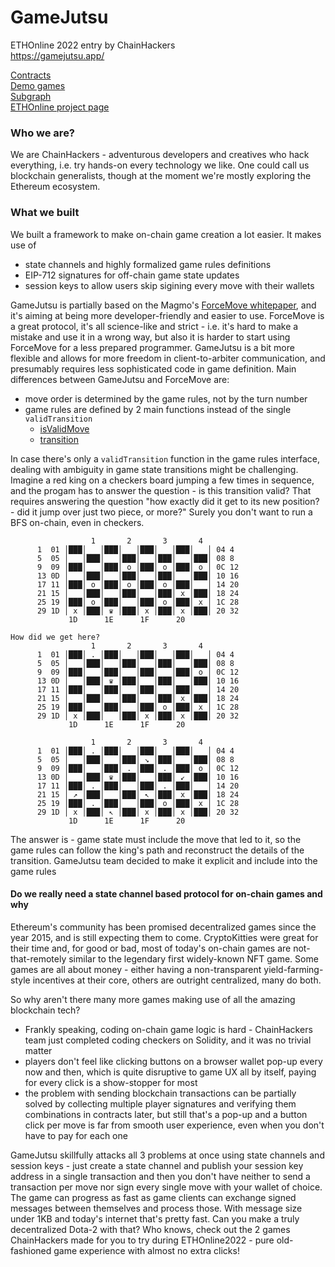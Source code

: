 # GameJutsu

ETHOnline 2022 entry by ChainHackers  
https://gamejutsu.app/

[Contracts](https://github.com/ChainHackers/gamejutsu-contracts)  
[Demo games](https://github.com/ChainHackers/gamejutsu-demos)  
[Subgraph](https://github.com/ChainHackers/gamejutsu-subgraph)  
[ETHOnline project page](https://ethglobal.com/showcase/gamejutsu-0u4en)  

### Who we are?

We are ChainHackers - adventurous developers and creatives who hack everything, i.e. try hands-on every technology
we like. One could call us blockchain generalists, though at the moment we're mostly exploring the Ethereum ecosystem.

### What we built

We built a framework to make on-chain game creation a lot easier. It makes use of

* state channels and highly formalized game rules definitions
* EIP-712 signatures for off-chain game state updates
* session keys to allow users skip sigining every move with their wallets

GameJutsu is partially based on the Magmo's [ForceMove whitepaper](https://magmo.com/force-move-games.pdf),
and it's aiming at being more developer-friendly and easier to use. ForceMove is a great protocol,
it's all science-like and strict - i.e. it's hard to make a mistake and use it in a wrong way, but also it is harder
to start using ForceMove for a less prepared programmer. GameJutsu is a bit more flexible and allows for more freedom in
client-to-arbiter communication, and presumably requires less sophisticated code in game definition.
Main differences between GameJutsu and ForceMove are:

* move order is determined by the game rules, not by the turn number
* game rules are defined by 2 main functions instead of the single `validTransition`
    * [isValidMove](https://github.com/ChainHackers/gamejutsu-contracts/blob/main/interfaces/IGameJutsuRules.sol#L26)
    * [transition](https://github.com/ChainHackers/gamejutsu-contracts/blob/main/interfaces/IGameJutsuRules.sol#L28)

In case there's only a `validTransition` function in the game rules interface,
dealing with ambiguity in game state transitions might be challenging.
Imagine a red king on a checkers board jumping a few times in sequence, and the progam
has to answer the question - is this transition valid? That requires answering the question
"how exactly did it get to its new position? - did it jump over just two piece, or more?"
Surely you don't want to run a BFS on-chain, even in checkers.

```
                  1       2       3       4
      1  01 │███│   │███│   │███│   │███│   │ 04 4
      5  05 │   │███│   │███│   │███│   │███│ 08 8
      9  09 │███│   │███│ o │███│ o │███│ o │ 0C 12
      13 0D │   │███│   │███│   │███│   │███│ 10 16
      17 11 │███│ o │███│ o │███│ o │███│   │ 14 20
      21 15 │   │███│   │███│   │███│ x │███│ 18 24
      25 19 │███│ o │███│   │███│ o │███│ x │ 1C 28
      29 1D │ x │███│ ♛ │███│ x │███│ x │███│ 20 32
             1D      1E      1F      20

How did we get here?
                  1       2       3       4
      1  01 │███│ . │███│   │███│   │███│   │ 04 4
      5  05 │   │███│   │███│   │███│   │███│ 08 8
      9  09 │███│   │███│   │███│   │███│ o │ 0C 12
      13 0D │   │███│ ♛ │███│   │███│   │███│ 10 16
      17 11 │███│   │███│   │███│   │███│   │ 14 20
      21 15 │   │███│   │███│   │███│ x │███│ 18 24
      25 19 │███│   │███│   │███│ o │███│ x │ 1C 28
      29 1D │ x │███│   │███│ x │███│ x │███│ 20 32
             1D      1E      1F      20

                  1       2       3       4
      1  01 │███│ . │███│   │███│   │███│   │ 04 4
      5  05 │   │███│   │███│ ↘ │███│   │███│ 08 8
      9  09 │███│   │███│ . │███│ . │███│ o │ 0C 12
      13 0D │   │███│ ♛ │███│   │███│ ↙ │███│ 10 16
      17 11 │███│ . │███│   │███│ . │███│   │ 14 20
      21 15 │ ↗ │███│   │███│ ↖ │███│ x │███│ 18 24
      25 19 │███│ . │███│   │███│ o │███│ x │ 1C 28
      29 1D │ x │███│ ↖ │███│ x │███│ x │███│ 20 32
             1D      1E      1F      20
```

The answer is - game state must include the move that led to it, so the game rules can follow the king's path
and reconstruct the details of the transition. GameJutsu team decided to make it explicit and include into the game
rules

#### Do we really need a state channel based protocol for on-chain games and why

Ethereum's community has been promised decentralized games since the year 2015, and is still expecting them to come.
CryptoKitties were great for their time and, for good or bad, most of today's on-chain games are not-that-remotely
similar to the legendary first widely-known NFT game. Some games are all about money -
either having a non-transparent yield-farming-style incentives at their core, others are outright centralized,
many do both.

So why aren't there many more games making use of all the amazing blockchain tech?

* Frankly speaking, coding on-chain game logic is hard - ChainHackers team just completed coding checkers on Solidity,
  and it was no trivial matter
* players don't feel like clicking buttons on a browser wallet pop-up every now and then, which is quite disruptive to
  game UX all by itself, paying for every click is a show-stopper for most
* the problem with sending blockchain transactions can be partially solved by collecting multiple player signatures and
  verifying them combinations in contracts later, but still that's a pop-up and a button click per move is far from
  smooth user experience, even when you don't have to pay for each one

GameJutsu skillfully attacks all 3 problems at once using state channels and session keys - just create a state channel
and publish your session key address in a single transaction and then you don't have neither to send a transaction per
move nor sign every single move with your wallet of choice. The game can progress as fast as game clients can exchange
signed messages between themselves and process those. With message size under 1KB and today's internet that's pretty
fast. Can you make a truly decentralized Dota-2 with that? Who knows, check out the 2 games ChainHackers made for you to
try during ETHOnline2022 - pure old-fashioned game experience with almost no extra clicks!
